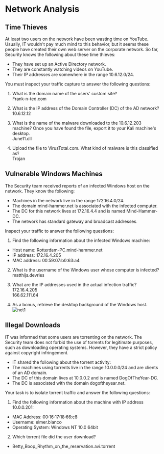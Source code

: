 # Network Analysis

## Time Thieves  
At least two users on the network have been wasting time on YouTube.  
Usually, IT wouldn't pay much mind to this behavior, but it seems these people have created their own web server on the corporate network. So far, Security knows the following about these time thieves: 

- They have set up an Active Directory network.  
- They are constantly watching videos on YouTube.  
- Their IP addresses are somewhere in the range 10.6.12.0/24.  

You must inspect your traffic capture to answer the following questions:  
1. What is the domain name of the users' custom site?  
Frank-n-ted.com  
  
2. What is the IP address of the Domain Controller (DC) of the AD network?  
10.6.12.12  

3. What is the name of the malware downloaded to the 10.6.12.203 machine? Once you have found the file, export it to your Kali machine's desktop.  
June11.dll  

4. Upload the file to VirusTotal.com. What kind of malware is this classified as?  
Trojan  
  
## Vulnerable Windows Machines  
The Security team received reports of an infected Windows host on the network. They know the following:  
- Machines in the network live in the range 172.16.4.0/24.  
- The domain mind-hammer.net is associated with the infected computer.  
- The DC for this network lives at 172.16.4.4 and is named Mind-Hammer-DC.  
- The network has standard gateway and broadcast addresses.  
  
Inspect your traffic to answer the following questions:  
1. Find the following information about the infected Windows machine:
- Host name: Rotterdam-PC.mind-hammer.net  
- IP address: 172.16.4.205  
- MAC address: 00:59:07:b0:63:a4  
  
  
2. What is the username of the Windows user whose computer is infected?  
matthijs.devries  

3. What are the IP addresses used in the actual infection traffic?  
172.16.4.205  
166.62.111.64  

4. As a bonus, retrieve the desktop background of the Windows host.  
![net1](https://user-images.githubusercontent.com/32025331/155894515-dae08624-162f-4efb-9343-f806fea19696.PNG)

## Illegal Downloads
IT was informed that some users are torrenting on the network. The Security team does not forbid the use of torrents for legitimate purposes, such as downloading operating systems. However, they have a strict policy against copyright infringement.  
- IT shared the following about the torrent activity:  
- The machines using torrents live in the range 10.0.0.0/24 and are clients of an AD domain.
- The DC of this domain lives at 10.0.0.2 and is named DogOfTheYear-DC.
- The DC is associated with the domain dogoftheyear.net.  
  
Your task is to isolate torrent traffic and answer the following questions:  
1. Find the following information about the machine with IP address 10.0.0.201:
- MAC Address: 00:16:17:18:66:c8
- Username: elmer.blanco
- Operating System: Windows NT 10.0 64bit  

2. Which torrent file did the user download?
- Betty_Boop_Rhythm_on_the_reservation.avi.torrent

